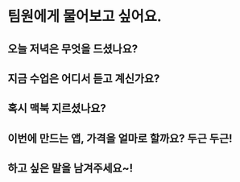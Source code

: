 # 팀원에게 물어보고 싶어요.

## 오늘 저녁은 무엇을 드셨나요?

## 지금 수업은 어디서 듣고 계신가요?

## 혹시 맥북 지르셨나요?

## 이번에 만드는 앱, 가격을 얼마로 할까요? 두근 두근!

## 하고 싶은 말을 남겨주세요~!